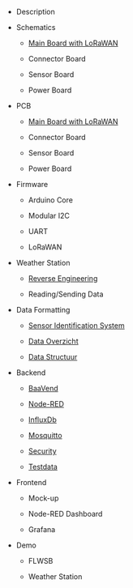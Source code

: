 * Description

* Schematics
  
  * [Main Board with LoRaWAN](./schematics/main-board.md)
  
  * Connector Board

  * Sensor Board

  * Power Board

* PCB
  
  * [Main Board with LoRaWAN](./printed-circuit-boards/main-board.md)

  * Connector Board

  * Sensor Board

  * Power Board

* Firmware

  * Arduino Core

  * Modular I2C

  * UART

  * LoRaWAN

* Weather Station

  * [Reverse Engineering](./weerstation/Documentatie_Weerstation.md)

  * Reading/Sending Data

* Data Formatting

  * [Sensor Identification System](./data-formatting/sis.md)

  * [Data Overzicht](./data-formatting/data-overzicht.md)

  * [Data Structuur](./data-formatting/data-structuur.md)

* Backend

  * [BaaVend](./backend/baavend.md)

  * [Node-RED](./backend/nodered.md)

  * [InfluxDb](./backend/influxdb.md)

  * [Mosquitto](./backend/mosquitto.md)

  * [Security](./backend/security.md)

  * [Testdata](./backend/testdata.md)

* Frontend

  * Mock-up

  * Node-RED Dashboard

  * Grafana

* Demo

  * FLWSB

  * Weather Station

